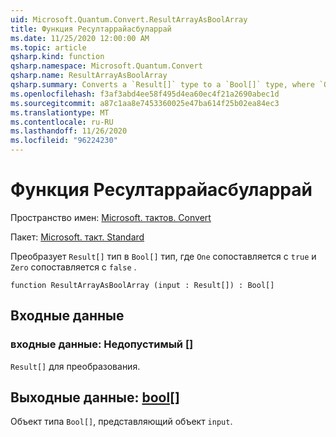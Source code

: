 ```yaml
---
uid: Microsoft.Quantum.Convert.ResultArrayAsBoolArray
title: Функция Ресултаррайасбуларрай
ms.date: 11/25/2020 12:00:00 AM
ms.topic: article
qsharp.kind: function
qsharp.namespace: Microsoft.Quantum.Convert
qsharp.name: ResultArrayAsBoolArray
qsharp.summary: Converts a `Result[]` type to a `Bool[]` type, where `One` is mapped to `true` and `Zero` is mapped to `false`.
ms.openlocfilehash: f3af3abd4ee58f495d4ea60ec4f21a2690abec1d
ms.sourcegitcommit: a87c1aa8e7453360025e47ba614f25b02ea84ec3
ms.translationtype: MT
ms.contentlocale: ru-RU
ms.lasthandoff: 11/26/2020
ms.locfileid: "96224230"
---
```

# <a name="resultarrayasboolarray-function"></a>Функция Ресултаррайасбуларрай

Пространство имен: [Microsoft. тактов. Convert](xref:Microsoft.Quantum.Convert)

Пакет: [Microsoft. такт. Standard](https://nuget.org/packages/Microsoft.Quantum.Standard)


Преобразует `Result[]` тип в `Bool[]` тип, где `One` сопоставляется с `true` и `Zero` сопоставляется с `false` .

```qsharp
function ResultArrayAsBoolArray (input : Result[]) : Bool[]
```


## <a name="input"></a>Входные данные

### <a name="input--__invalidresult__"></a>входные данные: __Недопустимый <Result>__[]

`Result[]` для преобразования.



## <a name="output--bool"></a>Выходные данные: [bool](xref:microsoft.quantum.lang-ref.bool)[]

Объект типа `Bool[]`, представляющий объект `input`.
